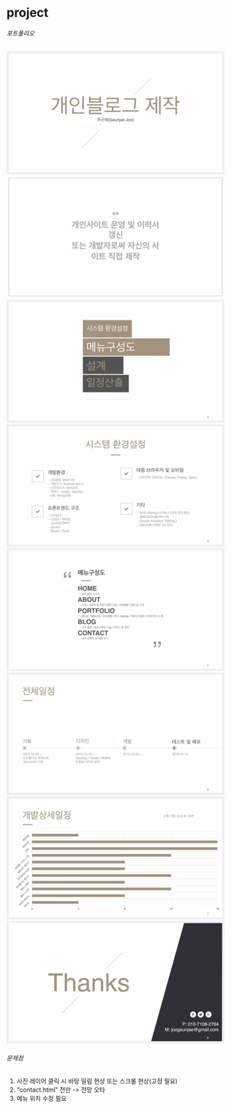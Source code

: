 # project
###### 포트폴리오
<img src="Assets/img/img01.jpg" alt="소개">
<img src="Assets/img/img02.jpg" alt="목적">
<img src="Assets/img/img03.jpg" alt="메뉴">
<img src="Assets/img/img04.jpg" alt="시스템 환경설정">
<img src="Assets/img/img05.jpg" alt="메뉴 구성도">
<img src="Assets/img/img06.jpg" alt="전체일정">
<img src="Assets/img/img07.jpg" alt="개발 상세일정">
<img src="Assets/img/img08.jpg" alt="연락처">

###### 문제점
>
1. 사진 레이어 클릭 시 바탕 밀림 현상 또는 스크롤 현상(고정 필요)<br>
2. "contact.html" 전만 -> 전망 오타<br>
3. 메뉴 위치 수정 필요<br>
